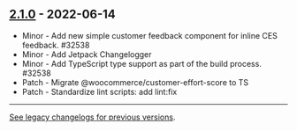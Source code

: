 ## [2.1.0](https://www.npmjs.com/package/@woocommerce/components/v/2.1.0) - 2022-06-14

-   Minor - Add new simple customer feedback component for inline CES feedback. #32538
-   Minor - Add Jetpack Changelogger
-   Minor - Add TypeScript type support as part of the build process. #32538
-   Patch - Migrate @woocommerce/customer-effort-score to TS
-   Patch - Standardize lint scripts: add lint:fix

---

[See legacy changelogs for previous versions](https://github.com/woocommerce/woocommerce/blob/68581955106947918d2b17607a01bdfdf22288a9/packages/js/customer-effort-score/CHANGELOG.md).
